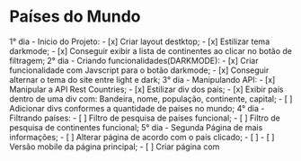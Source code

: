 # Países do Mundo

1° dia - Inicio do Projeto:
    - [x] Criar layout destktop;
    - [x] Estilizar tema darkmode;
    - [x] Conseguir exibir a lista de continentes ao clicar no botão de filtragem;
2° dia - Criando funcionalidades(DARKMODE):
    - [x] Criar funcionalidade com Javscript para o botão darkmode;
    - [x] Conseguir alternar o tema do site entre light e dark;
3° dia - Manipulando API:
    - [x] Manipular a API Rest Countries;
    - [x] Estilizar div dos país;
    - [x] Exibir país dentro de uma div com: Bandeira, nome, população, continente, capital;
    - [ ] Adicionar divs conformes a quantidade de países no mundo;
4° dia - Filtrando países:
    - [ ] Filtro de pesquisa de países funcional;
    - [ ] Filtro de pesquisa de continentes funcional;
5° dia - Segunda Página de mais informações;
    - [ ] Alterar página de acordo com o país clicado;
    - [ ]
    - [ ] Versão mobile da página principal;
    - [ ] Criar página com 

